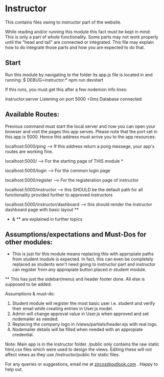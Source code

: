 # Instructor
This contains files owing to instructor part of the website.

While reading and/or running this module this fact must be kept in mind:  This is only a part of whole functionality. Some parts may not work properly until the "head and tail" are connected or integrated.
This file may explain how to do integrate those parts and how you are expected to do that.

## Start

Run this module by navigating to the folder its app.js file is located in and running:
$ DEBUG=instructor:* npm run devstart

If this runs, you must get this after a few nodemon info lines:

instructor:server Listening on port 5000 +0ms
Database connected


## Available Routes:

Previous command must start the local server and now you can open your browser and visit the pages this app serves.
Please note that the port set in this app is 5000. Hence this address must arrive you to the app resources:

localhost:5000/ping --> If this address return a pong messege, your app's routes are working fine.

localhost:5000/ --> For the starting page of THIS module *

localhost:5000/login --> For the common login page

localhost:5000/register --> For the registeration page of instructor

localhost:5000/instructor --> this SHOULD be the default path for all functionality provided further to approved instructors

localhost:5000/instructor/dashboard --> this should render the instructor dashboard page with basic layout **

* & ** are explained in further topics

## Assumptions/expectations and Must-Dos for other modules:

* This is just for this module means replacing this with appropiate paths from student module is expected. In fact, this can even be completely replaced as students won't need going to instructor part and instructor can register from any appropiate button placed in student module.

** This has just the sidebar(menu) and header footer done. All else is supposed to be added.

Assumptions & must-do:

1. Student module will register the most basic user i.e. student and verify their email while creating entries in User.js model.
2. Admin will change approval value in User.js when approved and set nodemailer as needed.
3. Replacing the company logo in /views/partials/header.ejs with real logo.
4. Nodemailer details will be filled when needed with an appropiate credential.

Note: Main app is in the instructor folder. /public only contains the raw static html,css files which were used to design the views. Editing these will not affect views as they use /instructor/public for static files.

For any queries or suggestions, email me at zircoz@outlook.com . Happy to help out.
